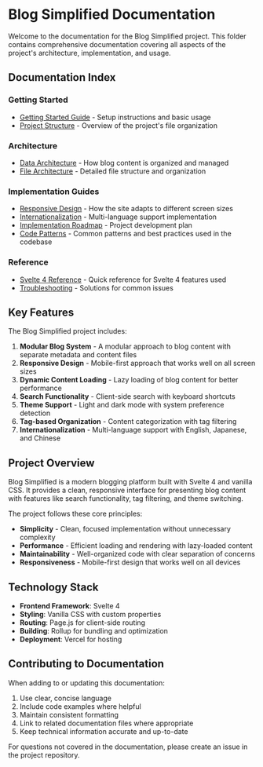 # Blog Simplified Documentation

Welcome to the documentation for the Blog Simplified project. This folder contains comprehensive documentation covering all aspects of the project's architecture, implementation, and usage.

## Documentation Index

### Getting Started
- [Getting Started Guide](./getting-started.md) - Setup instructions and basic usage
- [Project Structure](./project-structure.md) - Overview of the project's file organization

### Architecture
- [Data Architecture](./data-architecture.md) - How blog content is organized and managed
- [File Architecture](./file-architecture.md) - Detailed file structure and organization

### Implementation Guides
- [Responsive Design](./responsive-design.md) - How the site adapts to different screen sizes
- [Internationalization](./internationalization.md) - Multi-language support implementation
- [Implementation Roadmap](./implementation-roadmap.md) - Project development plan
- [Code Patterns](./code-patterns.md) - Common patterns and best practices used in the codebase

### Reference
- [Svelte 4 Reference](./svelte4-reference.md) - Quick reference for Svelte 4 features used
- [Troubleshooting](./troubleshooting.md) - Solutions for common issues

## Key Features

The Blog Simplified project includes:

1. **Modular Blog System** - A modular approach to blog content with separate metadata and content files
2. **Responsive Design** - Mobile-first approach that works well on all screen sizes
3. **Dynamic Content Loading** - Lazy loading of blog content for better performance
4. **Search Functionality** - Client-side search with keyboard shortcuts
5. **Theme Support** - Light and dark mode with system preference detection
6. **Tag-based Organization** - Content categorization with tag filtering
7. **Internationalization** - Multi-language support with English, Japanese, and Chinese

## Project Overview

Blog Simplified is a modern blogging platform built with Svelte 4 and vanilla CSS. It provides a clean, responsive interface for presenting blog content with features like search functionality, tag filtering, and theme switching.

The project follows these core principles:

- **Simplicity** - Clean, focused implementation without unnecessary complexity
- **Performance** - Efficient loading and rendering with lazy-loaded content
- **Maintainability** - Well-organized code with clear separation of concerns
- **Responsiveness** - Mobile-first design that works well on all devices

## Technology Stack

- **Frontend Framework**: Svelte 4
- **Styling**: Vanilla CSS with custom properties
- **Routing**: Page.js for client-side routing
- **Building**: Rollup for bundling and optimization
- **Deployment**: Vercel for hosting

## Contributing to Documentation

When adding to or updating this documentation:

1. Use clear, concise language
2. Include code examples where helpful
3. Maintain consistent formatting
4. Link to related documentation files where appropriate
5. Keep technical information accurate and up-to-date

For questions not covered in the documentation, please create an issue in the project repository. 